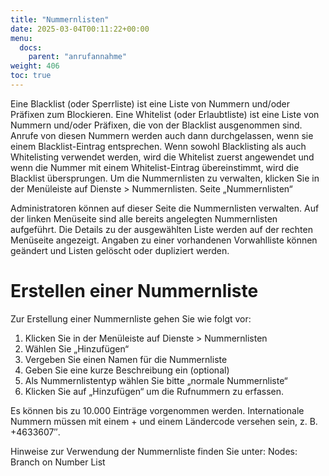 ```yaml
---
title: "Nummernlisten"
date: 2025-03-04T00:11:22+00:00
menu:
  docs:
    parent: "anrufannahme"
weight: 406
toc: true
---
```


Eine Blacklist (oder Sperrliste) ist eine Liste von Nummern und/oder Präfixen zum Blockieren.
Eine Whitelist (oder Erlaubtliste) ist eine Liste von Nummern und/oder Präfixen, die von der Blacklist ausgenommen sind. Anrufe von diesen Nummern werden auch dann durchgelassen, wenn sie einem Blacklist-Eintrag entsprechen.
Wenn sowohl Blacklisting als auch Whitelisting verwendet werden, wird die Whitelist zuerst angewendet und wenn die Nummer mit einem Whitelist-Eintrag übereinstimmt, wird die Blacklist übersprungen.
Um die Nummernlisten zu verwalten, klicken Sie in der Menüleiste auf Dienste > Nummernlisten.
Seite „Nummernlisten“

Administratoren können auf dieser Seite die Nummernlisten verwalten.
Auf der linken Menüseite sind alle bereits angelegten Nummernlisten aufgeführt. Die Details zu der ausgewählten Liste werden auf der rechten Menüseite angezeigt.
Angaben zu einer vorhandenen Vorwahlliste können geändert und Listen gelöscht oder dupliziert werden.


# Erstellen einer Nummernliste
Zur Erstellung einer Nummernliste gehen Sie wie folgt vor:

1. Klicken Sie in der Menüleiste auf Dienste > Nummernlisten
2. Wählen Sie „Hinzufügen“
3. Vergeben Sie einen Namen für die Nummernliste
4. Geben Sie eine kurze Beschreibung ein (optional)
5. Als Nummernlistentyp wählen Sie bitte „normale Nummernliste“
6. Klicken Sie auf „Hinzufügen“ um die Rufnummern zu erfassen.

Es können bis zu 10.000 Einträge vorgenommen werden.
Internationale Nummern müssen mit einem + und einem Ländercode versehen sein, z. B. +4633607″.

Hinweise zur Verwendung der Nummernliste finden Sie unter: Nodes: Branch on Number List
